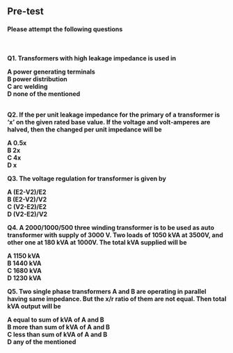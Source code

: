 ## <b> Pre-test
#### Please attempt the following questions
<br>

Q1. Transformers with high leakage impedance is used in<br>

<b> A power generating terminals<br></b>
B power distribution<br>
C arc welding<br>
D none of the mentioned<br><br>


Q2. If the per unit leakage impedance for the primary of a transformer is ‘x’ on the given rated base value. If the voltage and volt-amperes are halved, then the changed per unit impedance will be<br>
 
A 0.5x<br>
<b>B 2x<br> </b>
C 4x<br>
D x<br>


Q3. The voltage regulation for transformer is given by<br>

A (E2-V2)/E2<br>
B (E2-V2)/V2<br>
C (V2-E2)/E2<br>
<b>D (V2-E2)/V2<br></b>

Q4. A 2000/1000/500 three winding transformer is to be used as auto transformer with supply of 3000 V. Two loads of 1050 kVA at 3500V, and other one at 180 kVA at 1000V. The total kVA supplied will be<br>

A 1150 kVA<br>
B 1440 kVA<br>
C 1680 kVA<br>
<b> D 1230 kVA<br></b>

Q5. Two single phase transformers A and B are operating in parallel having same impedance. But the x/r ratio of them are not equal. Then total kVA output will be<br>

A equal to sum of kVA of A and B<br>
B more than sum of kVA of A and B<br>
<b> C less than sum of kVA of A and B<br></b>
D any of the mentioned<br>
